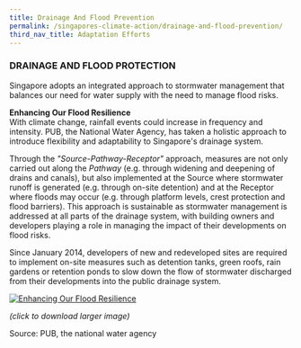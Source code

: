 ```yaml
---
title: Drainage And Flood Prevention
permalink: /singapores-climate-action/drainage-and-flood-prevention/
third_nav_title: Adaptation Efforts
---
```


### DRAINAGE AND FLOOD PROTECTION

Singapore adopts an integrated approach to stormwater management that balances our need for water supply with the need to manage flood risks.

**Enhancing Our Flood Resilience**  
With climate change, rainfall events could increase in frequency and intensity. PUB, the National Water Agency, has taken a holistic approach to introduce flexibility and adaptability to Singapore's drainage system.

Through the *"Source-Pathway-Receptor"* approach, measures are not only carried out along the *Pathway* (e.g. through widening and deepening of drains and canals), but also implemented at the Source where stormwater runoff is generated (e.g. through on-site detention) and at the Receptor where floods may occur (e.g. through platform levels, crest protection and flood barriers). This approach is sustainable as stormwater management is addressed at all parts of the drainage system, with building owners and developers playing a role in managing the impact of their developments on flood risks.

Since January 2014, developers of new and redeveloped sites are required to implement on-site measures such as detention tanks, green roofs, rain gardens or retention ponds to slow down the flow of stormwater discharged from their developments into the public drainage system.

<a href="/images/enhancing-our-flood-resilience-enlarge.jpg" target="_blank"> ![Enhancing Our Flood Resilience](/images/enhancing-our-flood-resilience-enlarge.jpg "Enhancing Our Flood Resilience")</a>

*(click to download larger image)*

Source: PUB, the national water agency

